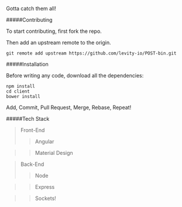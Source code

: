 Gotta catch them all!

#####Contributing

To start contributing, first fork the repo.

Then add an upstream remote to the origin.

	git remote add upstream https://github.com/levity-io/POST-bin.git

#####Installation

Before writing any code, download all the dependencies:

	npm install
	cd client
	bower install

Add, Commit, Pull Request, Merge, Rebase, Repeat!

#####Tech Stack

>Front-End
>>Angular

>>Material Design

>Back-End
>>Node

>>Express

>>Sockets!

